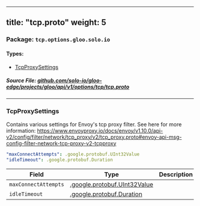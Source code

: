 
---
title: "tcp.proto"
weight: 5
---

<!-- Code generated by solo-kit. DO NOT EDIT. -->


### Package: `tcp.options.gloo.solo.io` 
#### Types:


- [TcpProxySettings](#tcpproxysettings)
  



##### Source File: [github.com/solo-io/gloo-edge/projects/gloo/api/v1/options/tcp/tcp.proto](https://github.com/solo-io/gloo-edge/blob/master/projects/gloo/api/v1/options/tcp/tcp.proto)





---
### TcpProxySettings

 
Contains various settings for Envoy's tcp proxy filter.
See here for more information: https://www.envoyproxy.io/docs/envoy/v1.10.0/api-v2/config/filter/network/tcp_proxy/v2/tcp_proxy.proto#envoy-api-msg-config-filter-network-tcp-proxy-v2-tcpproxy

```yaml
"maxConnectAttempts": .google.protobuf.UInt32Value
"idleTimeout": .google.protobuf.Duration

```

| Field | Type | Description | Default |
| ----- | ---- | ----------- |----------- | 
| `maxConnectAttempts` | [.google.protobuf.UInt32Value](https://developers.google.com/protocol-buffers/docs/reference/csharp/class/google/protobuf/well-known-types/u-int-32-value) |  |  |
| `idleTimeout` | [.google.protobuf.Duration](https://developers.google.com/protocol-buffers/docs/reference/csharp/class/google/protobuf/well-known-types/duration) |  |  |





<!-- Start of HubSpot Embed Code -->
<script type="text/javascript" id="hs-script-loader" async defer src="//js.hs-scripts.com/5130874.js"></script>
<!-- End of HubSpot Embed Code -->
